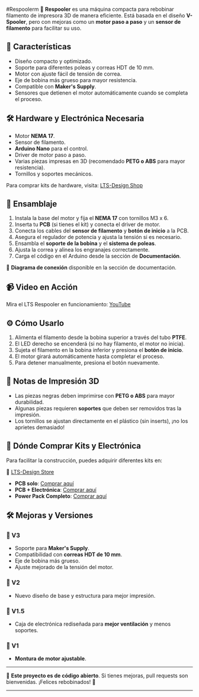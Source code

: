 #Respoolerm
🚀 **Respooler** es una máquina compacta para rebobinar filamento de impresora 3D de manera eficiente. Está basada en el diseño **V-Spooler**, pero con mejoras como un **motor paso a paso** y un **sensor de filamento** para facilitar su uso.

## 📌 Características

- Diseño compacto y optimizado.
- Soporte para diferentes poleas y correas HDT de 10 mm.
- Motor con ajuste fácil de tensión de correa.
- Eje de bobina más grueso para mayor resistencia.
- Compatible con **Maker's Supply**.
- Sensores que detienen el motor automáticamente cuando se completa el proceso.

## 🛠️ Hardware y Electrónica Necesaria

- Motor **NEMA 17**.
- Sensor de filamento.
- **Arduino Nano** para el control.
- Driver de motor paso a paso.
- Varias piezas impresas en 3D (recomendado **PETG o ABS** para mayor resistencia).
- Tornillos y soportes mecánicos.

Para comprar kits de hardware, visita: [LTS-Design Shop](https://lts-design.com/)

## 🔧 Ensamblaje

1. Instala la base del motor y fija el **NEMA 17** con tornillos M3 x 6.
2. Inserta tu **PCB** (si tienes el kit) y conecta el driver de motor.
3. Conecta los cables del **sensor de filamento** y **botón de inicio** a la PCB.
4. Asegura el regulador de potencia y ajusta la tensión si es necesario.
5. Ensambla el **soporte de la bobina** y el **sistema de poleas**.
6. Ajusta la correa y alinea los engranajes correctamente.
7. Carga el código en el Arduino desde la sección de **Documentación**.

📜 **Diagrama de conexión** disponible en la sección de documentación.

## 📹 Video en Acción

Mira el LTS Respooler en funcionamiento: [YouTube](https://youtu.be/B1Um_I1KRLo)

## ⚙️ Cómo Usarlo

1. Alimenta el filamento desde la bobina superior a través del tubo **PTFE**.
2. El LED derecho se encenderá (si no hay filamento, el motor no inicia).
3. Sujeta el filamento en la bobina inferior y presiona el **botón de inicio**.
4. El motor girará automáticamente hasta completar el proceso.
5. Para detener manualmente, presiona el botón nuevamente.

## 📜 Notas de Impresión 3D

- Las piezas negras deben imprimirse con **PETG o ABS** para mayor durabilidad.
- Algunas piezas requieren **soportes** que deben ser removidos tras la impresión.
- Los tornillos se ajustan directamente en el plástico (sin inserts), ¡no los aprietes demasiado!

## 🏪 Dónde Comprar Kits y Electrónica

Para facilitar la construcción, puedes adquirir diferentes kits en:

🔗 [LTS-Design Store](https://lts-design.com/)

- **PCB solo**: [Comprar aquí](https://lts-design.com/products/lts-respooler-pcb)
- **PCB + Electrónica**: [Comprar aquí](https://lts-design.com/products/lts-respooler-pcb-and-electronics)
- **Power Pack Completo**: [Comprar aquí](https://lts-design.com/products/lts-respooler-power-pack)

## 🛠️ Mejoras y Versiones

### 🔹 V3
- Soporte para **Maker's Supply**.
- Compatibilidad con **correas HDT de 10 mm**.
- Eje de bobina más grueso.
- Ajuste mejorado de la tensión del motor.

### 🔹 V2
- Nuevo diseño de base y estructura para mejor impresión.

### 🔹 V1.5
- Caja de electrónica rediseñada para **mejor ventilación** y menos soportes.

### 🔹 V1
- **Montura de motor ajustable**.

---

📌 **Este proyecto es de código abierto**. Si tienes mejoras, pull requests son bienvenidas. ¡Felices rebobinados! 🎉

---

